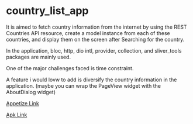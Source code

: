# country_list_app


It is aimed to fetch country information from the internet by using the REST Countries API resource, create a model instance from each of these countries, and display them on the screen after Searching for the country.

In the application, bloc, http, dio intl, provider, collection, and sliver_tools packages are mainly used.


One of the major challenges faced is time constraint.

A feature i would lovw to add is diversify the country information in the application. (maybe you can wrap the PageView widget with the AboutDialog widget)


[Appetize Link](https://appetize.io/embed/6aafyuiqiw7j7zn6krmuj5ssd4?device=pixel4&osVersion=11.0&scale=75&deviceColor=black)


[Apk Link](https://drive.google.com/drive/folders/1mhc4eN_AEfnTOhXB70YnFr04OjyOSutf?usp=sharing)
